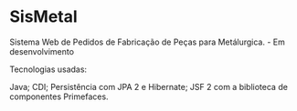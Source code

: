 # SisMetal
Sistema Web de Pedidos de Fabricação  de Peças para Metálurgica. - Em desenvolvimento

Tecnologias usadas:

Java;
CDI;
Persistência com JPA 2 e Hibernate;
JSF 2 com a biblioteca de componentes Primefaces.

